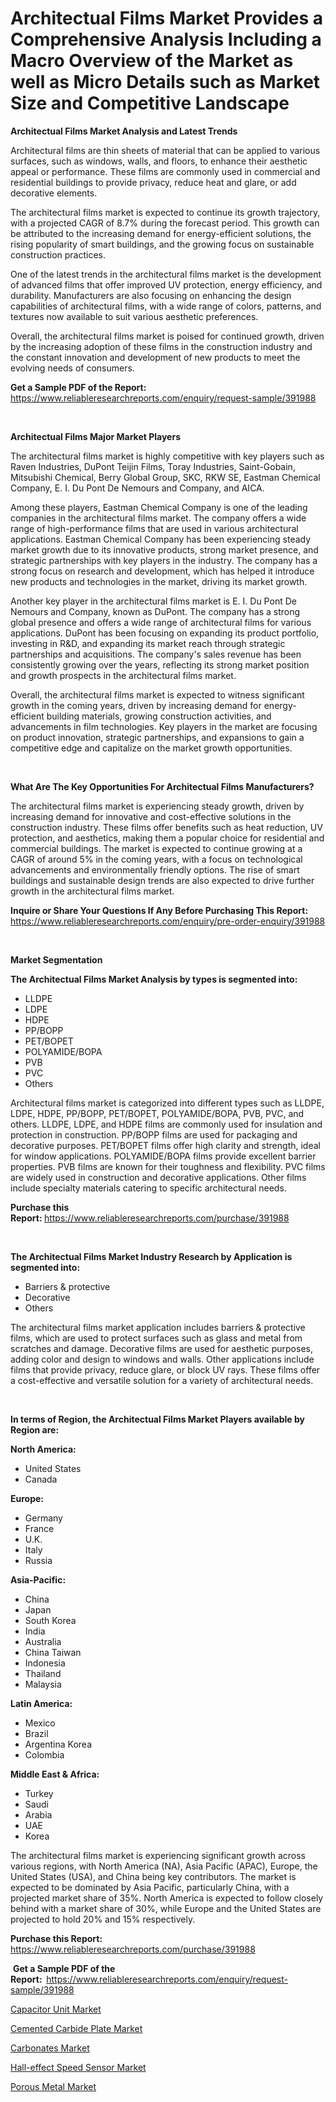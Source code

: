 <p><h1>Architectual Films Market Provides a Comprehensive Analysis Including a Macro Overview of the Market as well as Micro Details such as Market Size and Competitive Landscape</h1></p><p><strong>Architectual Films Market Analysis and Latest Trends</strong></p>
<p><p>Architectural films are thin sheets of material that can be applied to various surfaces, such as windows, walls, and floors, to enhance their aesthetic appeal or performance. These films are commonly used in commercial and residential buildings to provide privacy, reduce heat and glare, or add decorative elements.</p><p>The architectural films market is expected to continue its growth trajectory, with a projected CAGR of 8.7% during the forecast period. This growth can be attributed to the increasing demand for energy-efficient solutions, the rising popularity of smart buildings, and the growing focus on sustainable construction practices.</p><p>One of the latest trends in the architectural films market is the development of advanced films that offer improved UV protection, energy efficiency, and durability. Manufacturers are also focusing on enhancing the design capabilities of architectural films, with a wide range of colors, patterns, and textures now available to suit various aesthetic preferences.</p><p>Overall, the architectural films market is poised for continued growth, driven by the increasing adoption of these films in the construction industry and the constant innovation and development of new products to meet the evolving needs of consumers.</p></p>
<p><strong>Get a Sample PDF of the Report:&nbsp;</strong> <a href="https://www.reliableresearchreports.com/enquiry/request-sample/391988">https://www.reliableresearchreports.com/enquiry/request-sample/391988</a></p>
<p>&nbsp;</p>
<p><strong>Architectual Films Major Market Players</strong></p>
<p><p>The architectural films market is highly competitive with key players such as Raven Industries, DuPont Teijin Films, Toray Industries, Saint-Gobain, Mitsubishi Chemical, Berry Global Group, SKC, RKW SE, Eastman Chemical Company, E. I. Du Pont De Nemours and Company, and AICA.</p><p>Among these players, Eastman Chemical Company is one of the leading companies in the architectural films market. The company offers a wide range of high-performance films that are used in various architectural applications. Eastman Chemical Company has been experiencing steady market growth due to its innovative products, strong market presence, and strategic partnerships with key players in the industry. The company has a strong focus on research and development, which has helped it introduce new products and technologies in the market, driving its market growth.</p><p>Another key player in the architectural films market is E. I. Du Pont De Nemours and Company, known as DuPont. The company has a strong global presence and offers a wide range of architectural films for various applications. DuPont has been focusing on expanding its product portfolio, investing in R&D, and expanding its market reach through strategic partnerships and acquisitions. The company's sales revenue has been consistently growing over the years, reflecting its strong market position and growth prospects in the architectural films market.</p><p>Overall, the architectural films market is expected to witness significant growth in the coming years, driven by increasing demand for energy-efficient building materials, growing construction activities, and advancements in film technologies. Key players in the market are focusing on product innovation, strategic partnerships, and expansions to gain a competitive edge and capitalize on the market growth opportunities.</p></p>
<p>&nbsp;</p>
<p><strong>What Are The Key Opportunities For Architectual Films Manufacturers?</strong></p>
<p><p>The architectural films market is experiencing steady growth, driven by increasing demand for innovative and cost-effective solutions in the construction industry. These films offer benefits such as heat reduction, UV protection, and aesthetics, making them a popular choice for residential and commercial buildings. The market is expected to continue growing at a CAGR of around 5% in the coming years, with a focus on technological advancements and environmentally friendly options. The rise of smart buildings and sustainable design trends are also expected to drive further growth in the architectural films market.</p></p>
<p><strong>Inquire or Share Your Questions If Any Before Purchasing This Report:</strong> <a href="https://www.reliableresearchreports.com/enquiry/pre-order-enquiry/391988">https://www.reliableresearchreports.com/enquiry/pre-order-enquiry/391988</a></p>
<p>&nbsp;</p>
<p><strong>Market Segmentation</strong></p>
<p><strong>The Architectual Films Market Analysis by types is segmented into:</strong></p>
<p><ul><li>LLDPE</li><li>LDPE</li><li>HDPE</li><li>PP/BOPP</li><li>PET/BOPET</li><li>POLYAMIDE/BOPA</li><li>PVB</li><li>PVC</li><li>Others</li></ul></p>
<p><p>Architectural films market is categorized into different types such as LLDPE, LDPE, HDPE, PP/BOPP, PET/BOPET, POLYAMIDE/BOPA, PVB, PVC, and others. LLDPE, LDPE, and HDPE films are commonly used for insulation and protection in construction. PP/BOPP films are used for packaging and decorative purposes. PET/BOPET films offer high clarity and strength, ideal for window applications. POLYAMIDE/BOPA films provide excellent barrier properties. PVB films are known for their toughness and flexibility. PVC films are widely used in construction and decorative applications. Other films include specialty materials catering to specific architectural needs.</p></p>
<p><strong>Purchase this Report:&nbsp;</strong><a href="https://www.reliableresearchreports.com/purchase/391988">https://www.reliableresearchreports.com/purchase/391988</a></p>
<p>&nbsp;</p>
<p><strong>The Architectual Films Market Industry Research by Application is segmented into:</strong></p>
<p><ul><li>Barriers & protective</li><li>Decorative</li><li>Others</li></ul></p>
<p><p>The architectural films market application includes barriers & protective films, which are used to protect surfaces such as glass and metal from scratches and damage. Decorative films are used for aesthetic purposes, adding color and design to windows and walls. Other applications include films that provide privacy, reduce glare, or block UV rays. These films offer a cost-effective and versatile solution for a variety of architectural needs.</p></p>
<p>&nbsp;</p>
<p><strong>In terms of Region, the Architectual Films Market Players available by Region are:</strong></p>
<p>
    <p> <strong> North America: </strong>
        <ul>
            <li>United States</li>
            <li>Canada</li>
        </ul>
        </p> 
    <p> <strong> Europe: </strong>
        <ul>
            <li>Germany</li>
            <li>France</li>
            <li>U.K.</li>
            <li>Italy</li>
            <li>Russia</li>
        </ul>
        </p> 
    <p> <strong> Asia-Pacific: </strong>
        <ul>
            <li>China</li>
            <li>Japan</li>
            <li>South Korea</li>
            <li>India</li>
            <li>Australia</li>
            <li>China Taiwan</li>
            <li>Indonesia</li>
            <li>Thailand</li>
            <li>Malaysia</li>
        </ul>
        </p> 
    <p> <strong> Latin America: </strong>
        <ul>
            <li>Mexico</li>
            <li>Brazil</li>
            <li>Argentina Korea</li>
            <li>Colombia</li>
        </ul>
        </p> 
    <p> <strong> Middle East & Africa: </strong>
        <ul>
            <li>Turkey</li>
            <li>Saudi</li>
            <li>Arabia</li>
            <li>UAE</li>
            <li>Korea</li>
        </ul>
    </p>
    </p>
<p><p>The architectural films market is experiencing significant growth across various regions, with North America (NA), Asia Pacific (APAC), Europe, the United States (USA), and China being key contributors. The market is expected to be dominated by Asia Pacific, particularly China, with a projected market share of 35%. North America is expected to follow closely behind with a market share of 30%, while Europe and the United States are projected to hold 20% and 15% respectively.</p></p>
<p><strong>Purchase this Report: </strong><a href="https://www.reliableresearchreports.com/purchase/391988">https://www.reliableresearchreports.com/purchase/391988</a></p>
<p>&nbsp;<strong>Get a Sample PDF of the Report:&nbsp;&nbsp;</strong><a href="https://www.reliableresearchreports.com/enquiry/request-sample/391988">https://www.reliableresearchreports.com/enquiry/request-sample/391988</a></p>
<p><strong></strong></p>
<p><p><a href="https://view.publitas.com/reportprime-1/capacitor-unit-market-with-the-goal-of-estimating-the-market-size-and-future-growth-potential-of-various-market-segments-based-on-component-applications-end-user-and-region/">Capacitor Unit Market</a></p><p><a href="https://github.com/seekum/Market-Research-Report-List-1/blob/main/cemented-carbide-plate-market.md">Cemented Carbide Plate Market</a></p><p><a href="https://view.publitas.com/reportprime-1/carbonates-market-size-market-trends-and-growth-outlook-forecasted-for-period-from-2024-to-2031/">Carbonates Market</a></p><p><a href="https://natural-crush-b99.notion.site/Hall-effect-Speed-Sensor-Market-Research-Report-Reveals-The-Latest-Trends-And-Opportunities-of-this--7a4346b09a4d4e6f8defab85894a5f90">Hall-effect Speed Sensor Market</a></p><p><a href="https://github.com/timeliteaut/Market-Research-Report-List-1/blob/main/porous-metal-market.md">Porous Metal Market</a></p></p>